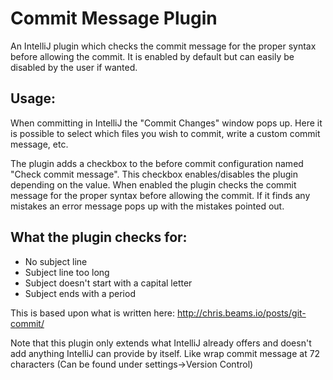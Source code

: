 # Commit Message Plugin
An IntelliJ plugin which checks the commit message for the proper syntax before allowing the commit. It is enabled by default but can easily be disabled by the user if wanted.

## Usage:
When committing in IntelliJ the "Commit Changes" window pops up. Here it is possible to select which files you wish to commit, write a custom commit message, etc.

The plugin adds a checkbox to the before commit configuration named "Check commit message". This checkbox enables/disables the plugin depending on the value. When enabled the plugin checks the commit message for the proper syntax before allowing the commit. If it finds any mistakes an error message pops up with the mistakes pointed out.

## What the plugin checks for:
* No subject line
* Subject line too long
* Subject doesn't start with a capital letter
* Subject ends with a period

This is based upon what is written here: http://chris.beams.io/posts/git-commit/

Note that this plugin only extends what IntelliJ already offers and doesn't add anything IntelliJ can provide by itself. Like wrap commit message at 72 characters (Can be found under settings->Version Control)
